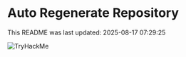 # Auto Regenerate Repository

This README was last updated: 2025-08-17 07:29:25

 ![TryHackMe](https://tryhackme.com/badge/533634)